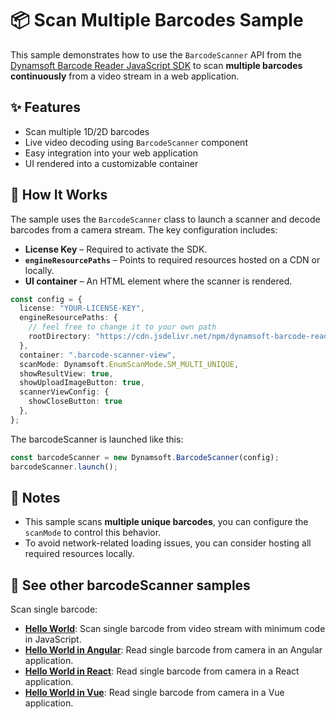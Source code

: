 
# 📦 Scan Multiple Barcodes Sample

This sample demonstrates how to use the `BarcodeScanner` API from the [Dynamsoft Barcode Reader JavaScript SDK](https://www.dynamsoft.com/barcode-reader/docs/web/programming/javascript/) to scan **multiple barcodes continuously** from a video stream in a web application.

## ✨ Features

- Scan multiple 1D/2D barcodes
- Live video decoding using `BarcodeScanner` component
- Easy integration into your web application
- UI rendered into a customizable container

## 🔧 How It Works

The sample uses the `BarcodeScanner` class to launch a scanner and decode barcodes from a camera stream. The key configuration includes:

- **License Key** – Required to activate the SDK.
- **`engineResourcePaths`** – Points to required resources hosted on a CDN or locally.
- **UI container** – An HTML element where the scanner is rendered.

```ts
const config = {
  license: "YOUR-LICENSE-KEY",
  engineResourcePaths: {
    // feel free to change it to your own path
    rootDirectory: "https://cdn.jsdelivr.net/npm/dynamsoft-barcode-reader-bundle@10.5.1000/dist/",
  },
  container: ".barcode-scanner-view",
  scanMode: Dynamsoft.EnumScanMode.SM_MULTI_UNIQUE,
  showResultView: true,
  showUploadImageButton: true,
  scannerViewConfig: {
    showCloseButton: true
  },
};
```

The barcodeScanner is launched like this:

```ts
const barcodeScanner = new Dynamsoft.BarcodeScanner(config);
barcodeScanner.launch();
```

## 📌 Notes

- This sample scans **multiple unique barcodes**, you can configure the `scanMode` to control this behavior.
- To avoid network-related loading issues, you can consider hosting all required resources locally.

## 📄 See other barcodeScanner samples

Scan single barcode:

* [**Hello World**](https://github.com/Dynamsoft/barcode-reader-javascript-samples/tree/main/barcode-scanner-api-samples/scan-single-barcode): Scan single barcode from video stream with minimum code in JavaScript.
* [**Hello World in Angular**](https://github.com/Dynamsoft/barcode-reader-javascript-samples/tree/main/barcode-scanner-api-samples/scan-single-barcode/angular): Read single barcode from camera in an Angular application.
* [**Hello World in React**](https://github.com/Dynamsoft/barcode-reader-javascript-samples/tree/main/barcode-scanner-api-samples/scan-single-barcode/react): Read single barcode from camera in a React application.
* [**Hello World in Vue**](https://github.com/Dynamsoft/barcode-reader-javascript-samples/tree/main/barcode-scanner-api-samples/scan-single-barcode/vue): Read single barcode from camera in a Vue application.